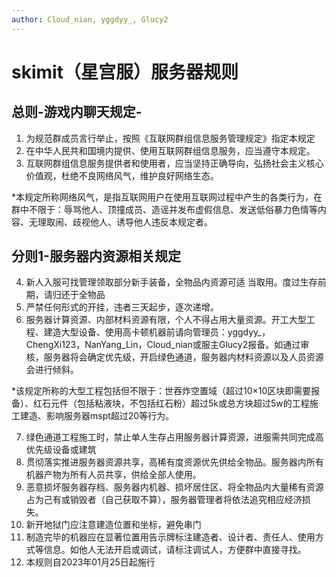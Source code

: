 ```yaml
---
author: Cloud_nian, yggdyy_, Glucy2
---
```

# skimit（星宫服）服务器规则

## 总则-游戏内聊天规定-

1. 为规范群成员言行举止，按照《互联网群组信息服务管理规定》指定本规定
2. 在中华人民共和国境内提供、使用互联网群组信息服务，应当遵守本规定。
3. 互联网群组信息服务提供者和使用者，应当坚持正确导向，弘扬社会主义核心价值观，杜绝不良网络风气，维护良好网络生态。

*本规定所称网络风气，是指互联网用户在使用互联网过程中产生的各类行为，在群中不限于：辱骂他人、顶撞成员、造谣并发布虚假信息、发送低俗暴力色情等内容、无理取闹、歧视他人、诱导他人违反本规定者。

## 分则1-服务器内资源相关规定

4. 新人入服可找管理领取部分新手装备，全物品内资源可适	  当取用。度过生存前期，请归还于全物品
5. 严禁任何形式的开挂，违者三天起步，逐次递增。
6. 服务器计算资源、内部材料资源有限，个人不得占用大量资源。开工大型工程、建造大型设备、使用高卡顿机器前请向管理员：yggdyy_，ChengXi123，NanYang_Lin，Cloud_nian或服主Glucy2报备。如通过审核，服务器将会确定优先级，开启绿色通道，服务器内材料资源以及人员资源会进行倾斜。

*该规定所称的大型工程包括但不限于：世吞炸空置域（超过10×10区块即需要报备）、红石元件（包括粘液块，不包括红石粉）超过5k或总方块超过5w的工程施工建造、影响服务器mspt超过20等行为。

7. 绿色通道工程施工时，禁止单人生存占用服务器计算资源，进服需共同完成高优先级设备或建筑
8. 贯彻落实推进服务器资源共享，高稀有度资源优先供给全物品。服务器内所有机器产物为所有人员共享，供给全部人使用。
9. 恶意损坏服务器存档、服务器内机器、损坏居住区、将全物品内大量稀有资源占为己有或销毁者（自己获取不算），服务器管理者将依法追究相应经济损失。
10. 新开地狱门应注意建造位置和坐标，避免串门
11. 制造完毕的机器应在显著位置用告示牌标注建造者、设计者、责任人、使用方式等信息。如他人无法开启或调试，请标注调试人，方便群中直接寻找。
12. 本规则自2023年01月25日起施行
